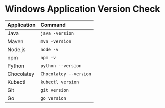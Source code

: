 # Windows Application Version Check

| Application|        Command       |
|------------|:---------------------|
|Java        |`java -version`       |
|Maven       |`mvn -version`        |
|Node.js     |`node -v`             |
|npm         |`npm -v`              |
|Python      |`python --version`    |
|Chocolatey  |`Chocolatey --version`|
|Kubectl     |`kubectl version`     |
|Git         |`git version`         |
|Go          |`go version`          |
